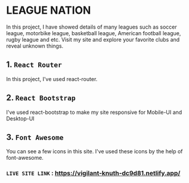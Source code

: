 # LEAGUE NATION

In this project, I have showed details of many leagues such as soccer league, motorbike league, basketball league, American football league, rugby league and etc. Visit my site and explore your favorite clubs and reveal unknown things.

## 1. `React Router`

In this project, I've used react-router.

## 2. `React Bootstrap`

I've used react-bootstrap to make my site responsive for Mobile-UI and Desktop-UI

## 3. `Font Awesome`

You can see a few icons in this site. I've used these icons by the help of font-awesome.

### `LIVE SITE LINK` : https://vigilant-knuth-dc9d81.netlify.app/
